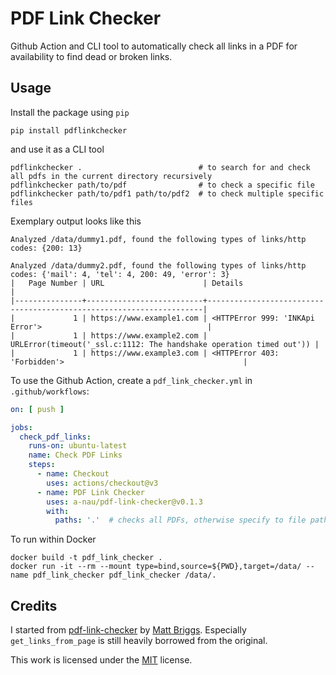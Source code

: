 # PDF Link Checker

Github Action and CLI tool to automatically check all links in a PDF for availability to find dead or broken links.

## Usage

Install the package using `pip`

```shell
pip install pdflinkchecker
```

and use it as a CLI tool

```shell
pdflinkchecker .                          # to search for and check all pdfs in the current directory recursively
pdflinkchecker path/to/pdf                # to check a specific file
pdflinkchecker path/to/pdf1 path/to/pdf2  # to check multiple specific files
```

Exemplary output looks like this

```shell
Analyzed /data/dummy1.pdf, found the following types of links/http codes: {200: 13}

Analyzed /data/dummy2.pdf, found the following types of links/http codes: {'mail': 4, 'tel': 4, 200: 49, 'error': 3}
|   Page Number | URL                      | Details                                                             |
|---------------+--------------------------+---------------------------------------------------------------------|
|             1 | https://www.example1.com | <HTTPError 999: 'INKApi Error'>                                     |
|             1 | https://www.example2.com | URLError(timeout('_ssl.c:1112: The handshake operation timed out')) |
|             1 | https://www.example3.com | <HTTPError 403: 'Forbidden'>                                        |

```

To use the Github Action, create a `pdf_link_checker.yml` in `.github/workflows`:

```yaml
on: [ push ]

jobs:
  check_pdf_links:
    runs-on: ubuntu-latest
    name: Check PDF Links
    steps:
      - name: Checkout
        uses: actions/checkout@v3
      - name: PDF Link Checker
        uses: a-nau/pdf-link-checker@v0.1.3
        with:
          paths: '.'  # checks all PDFs, otherwise specify to file path(s)
```

To run within Docker

```shell
docker build -t pdf_link_checker .
docker run -it --rm --mount type=bind,source=${PWD},target=/data/ --name pdf_link_checker pdf_link_checker /data/.
```

## Credits

I started from [pdf-link-checker](https://github.com/mattbriggs/pdf-link-checker)
by [Matt Briggs](https://github.com/mattbriggs). Especially `get_links_from_page` is still heavily borrowed from the
original.

This work is licensed under the [MIT](LICENSE) license.
